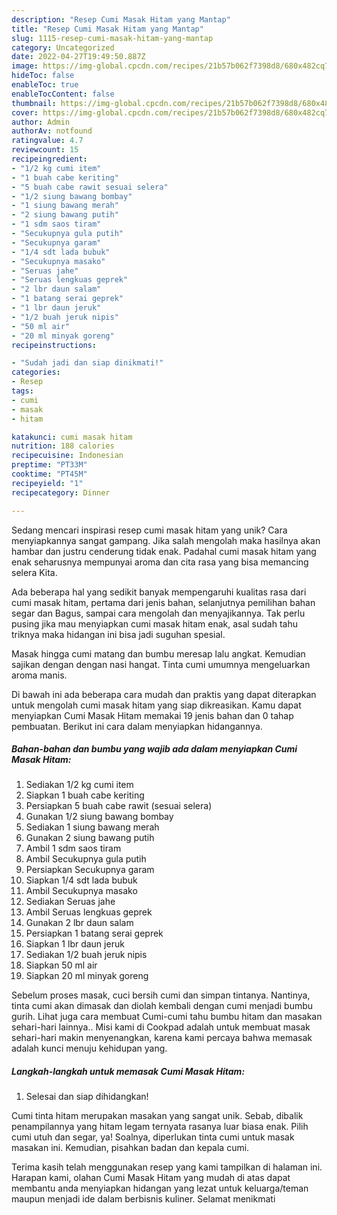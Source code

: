 ```yaml
---
description: "Resep Cumi Masak Hitam yang Mantap"
title: "Resep Cumi Masak Hitam yang Mantap"
slug: 1115-resep-cumi-masak-hitam-yang-mantap
category: Uncategorized
date: 2022-04-27T19:49:50.887Z
image: https://img-global.cpcdn.com/recipes/21b57b062f7398d8/680x482cq70/cumi-masak-hitam-foto-resep-utama.jpg
hideToc: false
enableToc: true
enableTocContent: false
thumbnail: https://img-global.cpcdn.com/recipes/21b57b062f7398d8/680x482cq70/cumi-masak-hitam-foto-resep-utama.jpg
cover: https://img-global.cpcdn.com/recipes/21b57b062f7398d8/680x482cq70/cumi-masak-hitam-foto-resep-utama.jpg
author: Admin
authorAv: notfound
ratingvalue: 4.7
reviewcount: 15
recipeingredient:
- "1/2 kg cumi item"
- "1 buah cabe keriting"
- "5 buah cabe rawit sesuai selera"
- "1/2 siung bawang bombay"
- "1 siung bawang merah"
- "2 siung bawang putih"
- "1 sdm saos tiram"
- "Secukupnya gula putih"
- "Secukupnya garam"
- "1/4 sdt lada bubuk"
- "Secukupnya masako"
- "Seruas jahe"
- "Seruas lengkuas geprek"
- "2 lbr daun salam"
- "1 batang serai geprek"
- "1 lbr daun jeruk"
- "1/2 buah jeruk nipis"
- "50 ml air"
- "20 ml minyak goreng"
recipeinstructions:

- "Sudah jadi dan siap dinikmati!"
categories:
- Resep
tags:
- cumi
- masak
- hitam

katakunci: cumi masak hitam 
nutrition: 188 calories
recipecuisine: Indonesian
preptime: "PT33M"
cooktime: "PT45M"
recipeyield: "1"
recipecategory: Dinner

---
```





Sedang mencari inspirasi resep cumi masak hitam yang unik? Cara menyiapkannya sangat gampang. Jika salah mengolah maka hasilnya akan hambar dan justru cenderung tidak enak. Padahal cumi masak hitam yang enak seharusnya mempunyai aroma dan cita rasa yang bisa memancing selera Kita.





Ada beberapa hal yang sedikit banyak mempengaruhi kualitas rasa dari cumi masak hitam, pertama dari jenis bahan, selanjutnya pemilihan bahan segar dan Bagus, sampai cara mengolah dan menyajikannya. Tak perlu pusing jika mau menyiapkan cumi masak hitam enak,      asal sudah tahu triknya maka hidangan ini bisa jadi suguhan spesial.














Masak hingga cumi matang dan bumbu meresap lalu angkat. Kemudian sajikan dengan dengan nasi hangat. Tinta cumi umumnya mengeluarkan aroma manis.






Di bawah ini ada beberapa cara mudah dan praktis yang dapat diterapkan untuk mengolah cumi masak hitam yang siap dikreasikan. Kamu dapat menyiapkan Cumi Masak Hitam memakai 19 jenis bahan dan 0 tahap pembuatan. Berikut ini cara dalam menyiapkan hidangannya.

<!--inarticleads1-->

##### Bahan-bahan dan bumbu yang wajib ada dalam menyiapkan Cumi Masak Hitam:

1. Sediakan 1/2 kg cumi item
1. Siapkan 1 buah cabe keriting
1. Persiapkan 5 buah cabe rawit (sesuai selera)
1. Gunakan 1/2 siung bawang bombay
1. Sediakan 1 siung bawang merah
1. Gunakan 2 siung bawang putih
1. Ambil 1 sdm saos tiram
1. Ambil Secukupnya gula putih
1. Persiapkan Secukupnya garam
1. Siapkan 1/4 sdt lada bubuk
1. Ambil Secukupnya masako
1. Sediakan Seruas jahe
1. Ambil Seruas lengkuas geprek
1. Gunakan 2 lbr daun salam
1. Persiapkan 1 batang serai geprek
1. Siapkan 1 lbr daun jeruk
1. Sediakan 1/2 buah jeruk nipis
1. Siapkan 50 ml air
1. Siapkan 20 ml minyak goreng


Sebelum proses masak, cuci bersih cumi dan simpan tintanya. Nantinya, tinta cumi akan dimasak dan diolah kembali dengan cumi menjadi bumbu gurih. Lihat juga cara membuat Cumi-cumi tahu bumbu hitam dan masakan sehari-hari lainnya.. Misi kami di Cookpad adalah untuk membuat masak sehari-hari makin menyenangkan, karena kami percaya bahwa memasak adalah kunci menuju kehidupan yang. 

<!--inarticleads2-->

##### Langkah-langkah untuk memasak Cumi Masak Hitam:


1. Selesai dan siap dihidangkan!

Cumi tinta hitam merupakan masakan yang sangat unik. Sebab, dibalik penampilannya yang hitam legam ternyata rasanya luar biasa enak. Pilih cumi utuh dan segar, ya! Soalnya, diperlukan tinta cumi untuk masak masakan ini. Kemudian, pisahkan badan dan kepala cumi. 

Terima kasih telah menggunakan resep yang kami tampilkan di halaman ini. Harapan kami, olahan Cumi Masak Hitam yang mudah di atas dapat membantu anda menyiapkan hidangan yang lezat untuk keluarga/teman maupun menjadi ide dalam berbisnis kuliner. Selamat menikmati
